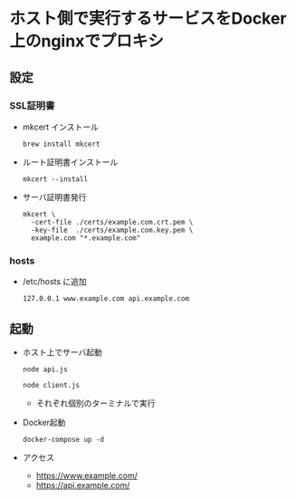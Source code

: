 # ホスト側で実行するサービスをDocker上のnginxでプロキシ

## 設定

### SSL証明書

- mkcert インストール
  ```sh:
  brew install mkcert
  ```
- ルート証明書インストール
  ```
  mkcert --install
  ```
- サーバ証明書発行
  ```sh:
  mkcert \
    -cert-file ./certs/example.com.crt.pem \
    -key-file  ./certs/example.com.key.pem \
    example.com "*.example.com"
  ```

### hosts

- /etc/hosts に追加
  ```ini:/etc/hosts
  127.0.0.1 www.example.com api.example.com
  ```

## 起動

- ホスト上でサーバ起動
  ```sh:
  node api.js
  ```
  ```sh:
  node client.js
  ```
  - それぞれ個別のターミナルで実行
- Docker起動
  ```sh:
  docker-compose up -d
  ```
- アクセス

  - https://www.example.com/
  - https://api.example.com/
